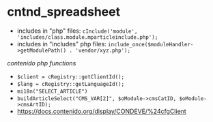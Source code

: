 # cntnd_spreadsheet


* includes in "php" files: `cInclude('module', 'includes/class.module.mparticleinclude.php');`
* includes in "includes" php files: `include_once($moduleHandler->getModulePath() . 'vendor/xyz.php');`

*contenido php functions*

* `$client = cRegistry::getClientId();`
* `$lang = cRegistry::getLanguageId();`  
* `mi18n("SELECT_ARTICLE")`
* `buildArticleSelect("CMS_VAR[2]", $oModule->cmsCatID, $oModule->cmsArtID);`
* https://docs.contenido.org/display/CONDEVE/%24cfgClient
